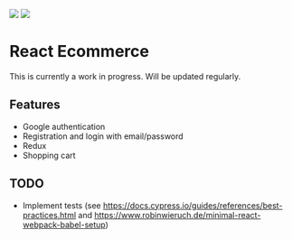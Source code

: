 <img src="https://circleci.com/gh/w3bdesign/react-ecommerce/tree/master.svg?style=svg"> <img src="https://api.codeclimate.com/v1/badges/ec3dd668ce623ddb263d/maintainability" />

# React Ecommerce

This is currently a work in progress.
Will be updated regularly.

## Features

- Google authentication
- Registration and login with email/password
- Redux
- Shopping cart

## TODO

- Implement tests (see https://docs.cypress.io/guides/references/best-practices.html and https://www.robinwieruch.de/minimal-react-webpack-babel-setup)
